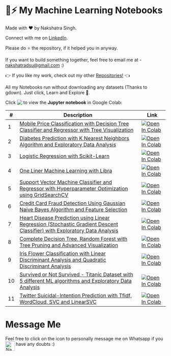 # 🤖⚡ My Machine Learning Notebooks

Made with ❤️ by Nakshatra Singh.

Connect with me on [LinkedIn](https://www.linkedin.com/in/nakshatrasinghh/).

Please do ⭐ the repository, if it helped you in anyway.

If you want to build something together, feel free to email me at - nakshatradsu@gmail.com :)

👉 If you like my work, check out my other [Repositories!](https://github.com/nakshatrasinghh?tab=repositories) 👈

All my Notebooks run without downloading any datasets (Thanks to gdown). Just click, Learn and Explore 🔭.

Click <img src="https://colab.research.google.com/assets/colab-badge.svg" align="top"> to view the **Jupyter notebook** in Google Colab:

\# | Description | Link
--- | --- | ---
1 | [Mobile Price Classification with Decision Tree Classifier and Regressor with Tree Visualization](https://github.com/nakshatrasinghh/Machine-Learning/blob/master/Decision_Tree.ipynb) | [![Open In Colab](https://colab.research.google.com/assets/colab-badge.svg)](https://colab.research.google.com/github/nakshatrasinghh/Machine-Learning/blob/master/Decision_Tree.ipynb)
2 | [Diabetes Prediction with K Nearest Neighbors Algorithm and Exploratory Data Analysis](https://github.com/nakshatrasinghh/Machine-Learning/blob/master/EDA_kNN_Classifier.ipynb) | [![Open In Colab](https://colab.research.google.com/assets/colab-badge.svg)](https://colab.research.google.com/github/nakshatrasinghh/Machine-Learning/blob/master/EDA_kNN_Classifier.ipynb)
3 | [Logistic Regression with Scikit-Learn](https://github.com/nakshatrasinghh/Machine-Learning/blob/master/Logistic_Regression.ipynb) | [![Open In Colab](https://colab.research.google.com/assets/colab-badge.svg)](https://colab.research.google.com/github/nakshatrasinghh/Machine-Learning/blob/master/Logistic_Regression.ipynb)
4 | [One Liner Machine Learning with Libra](https://github.com/nakshatrasinghh/Machine-Learning/blob/master/One_Liner_ML_LIBRA.ipynb) | [![Open In Colab](https://colab.research.google.com/assets/colab-badge.svg)](https://colab.research.google.com/github/nakshatrasinghh/Machine-Learning/blob/master/One_Liner_ML_LIBRA.ipynb)
5 | [Support Vector Machine Classifier and Regressor with Hyperparameter Optimization using GridSearchCV](https://github.com/nakshatrasinghh/Machine-Learning/blob/master/Support_Vector_Machine.ipynb) | [![Open In Colab](https://colab.research.google.com/assets/colab-badge.svg)](https://colab.research.google.com/github/nakshatrasinghh/Machine-Learning/blob/master/Support_Vector_Machine.ipynb)
6 | [Credit Card Fraud Detection Using Gaussian Naive Bayes Algorithm and Feature Selection](https://github.com/nakshatrasinghh/Machine-Learning/blob/master/CreditC_Fraud_Detection_NB.ipynb) | [![Open In Colab](https://colab.research.google.com/assets/colab-badge.svg)](https://colab.research.google.com/github/nakshatrasinghh/Machine-Learning/blob/master/CreditC_Fraud_Detection_NB.ipynb)
7 | [Heart Disease Prediction using Linear Regression (Stochastic Gradient Descent Classifier) with Exploratory Data Analysis](https://github.com/nakshatrasinghh/Machine-Learning/blob/master/EDA_Linear_Regression.ipynb) | [![Open In Colab](https://colab.research.google.com/assets/colab-badge.svg)](https://colab.research.google.com/github/nakshatrasinghh/Machine-Learning/blob/master/EDA_Linear_Regression.ipynb)
8 | [Complete Decision Tree, Random Forest with Tree Pruning and Advanced Visualization](https://github.com/nakshatrasinghh/Machine-Learning/blob/master/FULL_DT_RF_Pruning_Visuals.ipynb) | [![Open In Colab](https://colab.research.google.com/assets/colab-badge.svg)](https://colab.research.google.com/github/nakshatrasinghh/Machine-Learning/blob/master/FULL_DT_RF_Pruning_Visuals.ipynb)
9 | [Iris Flower Classification with Linear Discriminant Analysis and Quadratic Discriminant Analysis](https://github.com/nakshatrasinghh/Machine-Learning/blob/master/LDA_QDA.ipynb) | [![Open In Colab](https://colab.research.google.com/assets/colab-badge.svg)](https://colab.research.google.com/github/nakshatrasinghh/Machine-Learning/blob/master/LDA_QDA.ipynb)
10 | [Survived or Not Survived - Titanic Dataset with 5 different ML algorithms and Exploratory Data Analysis](https://github.com/nakshatrasinghh/Machine-Learning/blob/master/EDA_Algorithm_Selection_TITANIC.ipynb) | [![Open In Colab](https://colab.research.google.com/assets/colab-badge.svg)](https://colab.research.google.com/github/nakshatrasinghh/Machine-Learning/blob/master/EDA_Algorithm_Selection_TITANIC.ipynb)
11 | [Twitter Suicidal-Intention Prediction with Tfidf, WordCloud, SVC and LinearSVC](https://github.com/nakshatrasinghh/Machine-Learning/blob/master/Twitter_Suicidal_Prediction.ipynb) | [![Open In Colab](https://colab.research.google.com/assets/colab-badge.svg)](https://colab.research.google.com/github/nakshatrasinghh/Machine-Learning/blob/master/Twitter_Suicidal_Prediction.ipynb)

# Message Me
Feel free to click on the icon to personally message me on Whatsapp if you have any doubts :)
</a>
<a href="https://wa.link/8bt67v">
  <img align="left" alt="Nakshatra's Whatsapp" width="30px" src="https://image.flaticon.com/icons/svg/785/785767.svg" />
</a>



